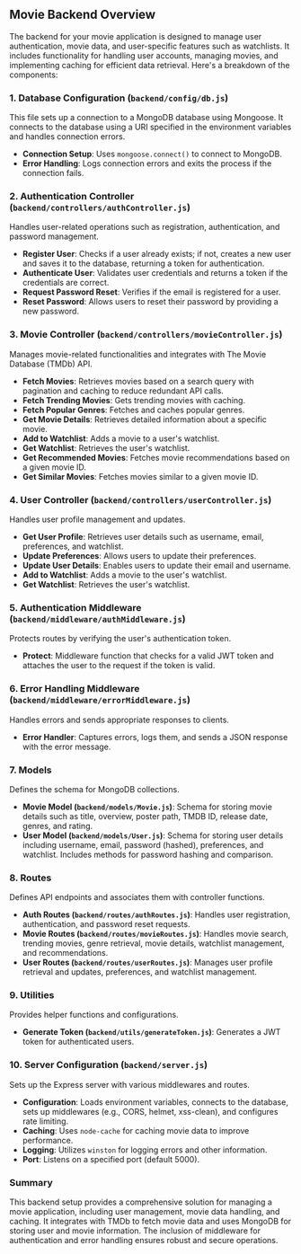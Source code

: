 ## Movie Backend Overview

The backend for your movie application is designed to manage user authentication, movie data, and user-specific features such as watchlists. It includes functionality for handling user accounts, managing movies, and implementing caching for efficient data retrieval. Here's a breakdown of the components:

### 1. **Database Configuration (`backend/config/db.js`)**

This file sets up a connection to a MongoDB database using Mongoose. It connects to the database using a URI specified in the environment variables and handles connection errors. 

- **Connection Setup**: Uses `mongoose.connect()` to connect to MongoDB.
- **Error Handling**: Logs connection errors and exits the process if the connection fails.

### 2. **Authentication Controller (`backend/controllers/authController.js`)**

Handles user-related operations such as registration, authentication, and password management.

- **Register User**: Checks if a user already exists; if not, creates a new user and saves it to the database, returning a token for authentication.
- **Authenticate User**: Validates user credentials and returns a token if the credentials are correct.
- **Request Password Reset**: Verifies if the email is registered for a user.
- **Reset Password**: Allows users to reset their password by providing a new password.

### 3. **Movie Controller (`backend/controllers/movieController.js`)**

Manages movie-related functionalities and integrates with The Movie Database (TMDb) API.

- **Fetch Movies**: Retrieves movies based on a search query with pagination and caching to reduce redundant API calls.
- **Fetch Trending Movies**: Gets trending movies with caching.
- **Fetch Popular Genres**: Fetches and caches popular genres.
- **Get Movie Details**: Retrieves detailed information about a specific movie.
- **Add to Watchlist**: Adds a movie to a user's watchlist.
- **Get Watchlist**: Retrieves the user's watchlist.
- **Get Recommended Movies**: Fetches movie recommendations based on a given movie ID.
- **Get Similar Movies**: Fetches movies similar to a given movie ID.

### 4. **User Controller (`backend/controllers/userController.js`)**

Handles user profile management and updates.

- **Get User Profile**: Retrieves user details such as username, email, preferences, and watchlist.
- **Update Preferences**: Allows users to update their preferences.
- **Update User Details**: Enables users to update their email and username.
- **Add to Watchlist**: Adds a movie to the user's watchlist.
- **Get Watchlist**: Retrieves the user's watchlist.

### 5. **Authentication Middleware (`backend/middleware/authMiddleware.js`)**

Protects routes by verifying the user's authentication token.

- **Protect**: Middleware function that checks for a valid JWT token and attaches the user to the request if the token is valid.

### 6. **Error Handling Middleware (`backend/middleware/errorMiddleware.js`)**

Handles errors and sends appropriate responses to clients.

- **Error Handler**: Captures errors, logs them, and sends a JSON response with the error message.

### 7. **Models**

Defines the schema for MongoDB collections.

- **Movie Model (`backend/models/Movie.js`)**: Schema for storing movie details such as title, overview, poster path, TMDB ID, release date, genres, and rating.
- **User Model (`backend/models/User.js`)**: Schema for storing user details including username, email, password (hashed), preferences, and watchlist. Includes methods for password hashing and comparison.

### 8. **Routes**

Defines API endpoints and associates them with controller functions.

- **Auth Routes (`backend/routes/authRoutes.js`)**: Handles user registration, authentication, and password reset requests.
- **Movie Routes (`backend/routes/movieRoutes.js`)**: Handles movie search, trending movies, genre retrieval, movie details, watchlist management, and recommendations.
- **User Routes (`backend/routes/userRoutes.js`)**: Manages user profile retrieval and updates, preferences, and watchlist management.

### 9. **Utilities**

Provides helper functions and configurations.

- **Generate Token (`backend/utils/generateToken.js`)**: Generates a JWT token for authenticated users.

### 10. **Server Configuration (`backend/server.js`)**

Sets up the Express server with various middlewares and routes.

- **Configuration**: Loads environment variables, connects to the database, sets up middlewares (e.g., CORS, helmet, xss-clean), and configures rate limiting.
- **Caching**: Uses `node-cache` for caching movie data to improve performance.
- **Logging**: Utilizes `winston` for logging errors and other information.
- **Port**: Listens on a specified port (default 5000).

### Summary

This backend setup provides a comprehensive solution for managing a movie application, including user management, movie data handling, and caching. It integrates with TMDb to fetch movie data and uses MongoDB for storing user and movie information. The inclusion of middleware for authentication and error handling ensures robust and secure operations.
